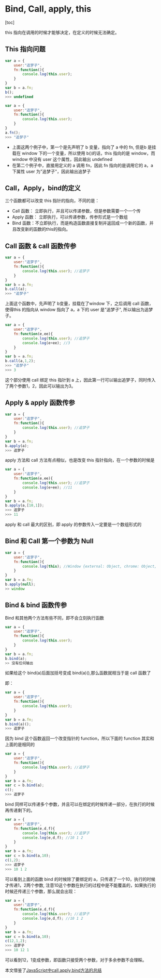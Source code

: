 # Bind, Call, apply, this

[toc]

this 指向在调用的时候才能够决定，在定义的时候无法确定。

## This 指向问题

```javascript
var a = {
    user:"追梦子",
    fn:function(){
        console.log(this.user);
    }
}
var b = a.fn;
b();
>>> undefined

```

```javascript
var a = {
    user:"追梦子",
    fn:function(){
        console.log(this.user);
    }
}
a.fn();
>>> "追梦子"
```

* 上面这两个例子中，第一个是先声明了 b 变量，指向了 a 中的 fn, 但是b 是挂载在 window 下的一个变量，所以使用 b()的话，this 指向的是 window，而 window 中没有 user 这个属性，因此输出 undefined
* 在第二个例子中，直接用定义的 a 调用 fn，因此 fn 指向的是调用它的 a，a 下属性 user 为"追梦子"，因此输出追梦子



## Call，Apply，bind的定义

三个函数都可以改变 this 指针的指向，不同的是：

* Call 函数： 立即执行，并且可以传递参数，但是参数需要一个一个传
* Apply 函数： 立即执行，可以传递参数，传参形式是一个数组
* Bind 函数：不立即执行，而是构造函数直接复制并返回成一个新的函数，并且改变新的函数的this的指向。



## Call 函数 & call 函数传参

```javascript
var a = {
    user:"追梦子",
    fn:function(){
        console.log(this.user); //追梦子
    }
}
var b = a.fn;
b.call(a);
>>> "追梦子"
```

上面这个函数中，先声明了 b变量，挂载在了window 下，之后调用 call 函数，使得this 的指向从 window 指向了 a，a 下的 user 是"追梦子", 所以输出为追梦子。

```javascript
var a = {
    user:"追梦子",
    fn:function(e,ee){
        console.log(this.user); //追梦子
        console.log(e+ee); //3
    }
}
var b = a.fn;
b.call(a,1,2);
>>> "追梦子"
>>> 3
```

这个部分使用 call 绑定 this 指针到 a 上，因此第一行可以输出追梦子，同时传入了两个参数1，2，因此可以输出为3。



## Apply & apply 函数传参

```javascript
var a = {
    user:"追梦子",
    fn:function(){
        console.log(this.user); //追梦子
    }
}
var b = a.fn;
b.apply(a);
>>> 追梦子
```

apply 方法和 call 方法有点相似，也是改变 this 指针指向，在一个参数的时候是

```javascript
var a = {
    user:"追梦子",
    fn:function(e,ee){
        console.log(this.user); //追梦子
        console.log(e+ee); //11
    }
}
var b = a.fn;
b.apply(a,[10,1]);
>>> 追梦子
>>> 11
```

apply 和 call 最大的区别，即 apply 的参数传入一定要是一个数组形式的

## Bind 和 Call 第一个参数为 Null

```javascript
var a = {
    user:"追梦子",
    fn:function(){
        console.log(this); //Window {external: Object, chrome: Object, document: document, a: Object, speechSynthesis: SpeechSynthesis…}
    }
}
var b = a.fn;
b.apply(null);
>> window
```





## Bind & bind 函数传参

Bind 和其他两个方法有些不同，即不会立刻执行函数

```javascript
var a = {
    user:"追梦子",
    fn:function(){
        console.log(this.user);
    }
}
var b = a.fn;
b.bind(a);
>> 没有任何输出
```

如果给这个 bind(a)后面加括号变成 bind(a)(),那么函数就相当于是 call 函数了

即：

```javascript
var a = {
    user:"追梦子",
    fn:function(){
        console.log(this.user);
    }
}
var b = a.fn;
b.bind(a)();
>>> 追梦子
```

因为 bind 这个函数返回一个改变指针的 function，所以下面的 function 其实和上面的是相同的

```javascript
var a = {
    user:"追梦子",
    fn:function(){
        console.log(this.user); //追梦子
    }
}
var b = a.fn;
var c = b.bind(a);
c();
>>> 追梦子
```

bind 同样可以传递多个参数，并且可以在绑定的时候传递一部分，在执行的时候再传递剩下的。

```javascript
var a = {
    user:"追梦子",
    fn:function(e,d,f){
        console.log(this.user); //追梦子
        console.log(e,d,f); //10 1 2
    }
}
var b = a.fn;
var c = b.bind(a,10);
c(1,2);
>>> 追梦子
>>> 10 1 2
```

可以看到上面的函数 bind 的时候除了要绑定的 a，只传递了一个10，执行的时候才传递1，2两个参数, 注意10这个参数在执行的过程中是不能覆盖的，如果执行的时候还传递三个参数，那么就会出现：

```javascript
var a = {
    user:"追梦子",
    fn:function(e,d,f){
        console.log(this.user); //追梦子
        console.log(e,d,f); //10 1 2
    }
}
var b = a.fn;
var c = b.bind(a,10);
c(12,1,2);
>>> 追梦子
>>> 10 12 1
```

可以看到12，1变成参数，即函数只接受两个参数，对于多余参数不会理睬。



本文借鉴了[JavaScript中call,apply,bind方法的总结](https://www.cnblogs.com/pssp/p/5215621.html)

